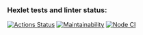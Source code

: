 ### Hexlet tests and linter status:
[![Actions Status](https://github.com/novda/frontend-project-lvl1/workflows/hexlet-check/badge.svg)](https://github.com/novda/frontend-project-lvl1/actions)
[![Maintainability](https://api.codeclimate.com/v1/badges/a99a88d28ad37a79dbf6/maintainability)](https://codeclimate.com/github/codeclimate/codeclimate/maintainability)
[![Node CI](https://github.com/hexlet-boilerplates/nodejs-package/workflows/Node%20CI/badge.svg)](https://github.com/novda/frontend-project-lvl1/actions)
